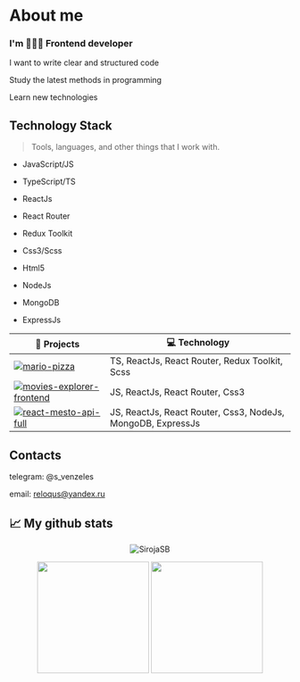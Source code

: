 # About me
### I'm 👨🏻‍💻 Frontend developer

I want to write clear and structured code

Study the latest methods in programming

Learn new technologies

## Technology Stack
> Tools, languages, and other things that I work with.
- JavaScript/JS
- TypeScript/TS
- ReactJs
- React Router
- Redux Toolkit
- Css3/Scss
- Html5

- NodeJs
- MongoDB
- ExpressJs

| 🚀 **Projects** | 💻 **Technology** |
| - | - |
| [![mario-pizza](https://img.shields.io/static/v1?label=&message=mario-pizza&color=000605&logo=github&logoColor=FFFFFF&labelColor=000605)](https://github.com/SirojaSB/mario-pizza) | TS, ReactJs, React Router, Redux Toolkit, Scss |
| [![movies-explorer-frontend](https://img.shields.io/static/v1?label=&message=movies-explorer-frontend&color=000605&logo=github&logoColor=FFFFFF&labelColor=000605)](https://github.com/SirojaSB/movies-explorer-frontend) | JS, ReactJs, React Router, Css3 |
| [![react-mesto-api-full](https://img.shields.io/static/v1?label=&message=react-mesto-api-full&color=000605&logo=github&logoColor=FFFFFF&labelColor=000605)](https://github.com/SirojaSB/react-mesto-api-full) | JS, ReactJs, React Router, Css3, NodeJs, MongoDB, ExpressJs |

## Contacts
telegram: @s_venzeles

email: reloqus@yandex.ru

## 📈 My github stats

<p align="center"> <img src="https://github-readme-stats.vercel.app/api?username=SirojaSB&show_icons=true&theme=gotham" alt="SirojaSB" />

<div align="center">
    <img height="200px" src="https://github-readme-streak-stats.herokuapp.com/?user=SirojaSB&theme=gotham"/>
    <img height="200px" src="http://github-profile-summary-cards.vercel.app/api/cards/repos-per-language?username=SirojaSB&theme=gotham"/>
</div>
